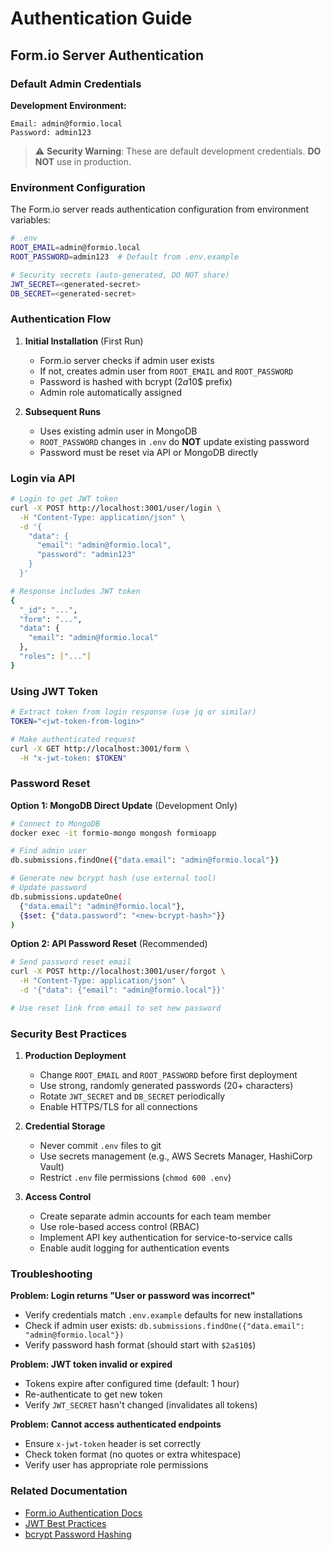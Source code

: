 # Authentication Guide

## Form.io Server Authentication

### Default Admin Credentials

**Development Environment:**

```
Email: admin@formio.local
Password: admin123
```

> ⚠️ **Security Warning**: These are default development credentials. **DO NOT**
> use in production.

### Environment Configuration

The Form.io server reads authentication configuration from environment
variables:

```bash
# .env
ROOT_EMAIL=admin@formio.local
ROOT_PASSWORD=admin123  # Default from .env.example

# Security secrets (auto-generated, DO NOT share)
JWT_SECRET=<generated-secret>
DB_SECRET=<generated-secret>
```

### Authentication Flow

1. **Initial Installation** (First Run)
   - Form.io server checks if admin user exists
   - If not, creates admin user from `ROOT_EMAIL` and `ROOT_PASSWORD`
   - Password is hashed with bcrypt ($2a$10$ prefix)
   - Admin role automatically assigned

2. **Subsequent Runs**
   - Uses existing admin user in MongoDB
   - `ROOT_PASSWORD` changes in `.env` do **NOT** update existing password
   - Password must be reset via API or MongoDB directly

### Login via API

```bash
# Login to get JWT token
curl -X POST http://localhost:3001/user/login \
  -H "Content-Type: application/json" \
  -d '{
    "data": {
      "email": "admin@formio.local",
      "password": "admin123"
    }
  }'

# Response includes JWT token
{
  "_id": "...",
  "form": "...",
  "data": {
    "email": "admin@formio.local"
  },
  "roles": ["..."]
}
```

### Using JWT Token

```bash
# Extract token from login response (use jq or similar)
TOKEN="<jwt-token-from-login>"

# Make authenticated request
curl -X GET http://localhost:3001/form \
  -H "x-jwt-token: $TOKEN"
```

### Password Reset

**Option 1: MongoDB Direct Update** (Development Only)

```bash
# Connect to MongoDB
docker exec -it formio-mongo mongosh formioapp

# Find admin user
db.submissions.findOne({"data.email": "admin@formio.local"})

# Generate new bcrypt hash (use external tool)
# Update password
db.submissions.updateOne(
  {"data.email": "admin@formio.local"},
  {$set: {"data.password": "<new-bcrypt-hash>"}}
)
```

**Option 2: API Password Reset** (Recommended)

```bash
# Send password reset email
curl -X POST http://localhost:3001/user/forgot \
  -H "Content-Type: application/json" \
  -d '{"data": {"email": "admin@formio.local"}}'

# Use reset link from email to set new password
```

### Security Best Practices

1. **Production Deployment**
   - Change `ROOT_EMAIL` and `ROOT_PASSWORD` before first deployment
   - Use strong, randomly generated passwords (20+ characters)
   - Rotate `JWT_SECRET` and `DB_SECRET` periodically
   - Enable HTTPS/TLS for all connections

2. **Credential Storage**
   - Never commit `.env` files to git
   - Use secrets management (e.g., AWS Secrets Manager, HashiCorp Vault)
   - Restrict `.env` file permissions (`chmod 600 .env`)

3. **Access Control**
   - Create separate admin accounts for each team member
   - Use role-based access control (RBAC)
   - Implement API key authentication for service-to-service calls
   - Enable audit logging for authentication events

### Troubleshooting

**Problem: Login returns "User or password was incorrect"**

- Verify credentials match `.env.example` defaults for new installations
- Check if admin user exists:
  `db.submissions.findOne({"data.email": "admin@formio.local"})`
- Verify password hash format (should start with `$2a$10$`)

**Problem: JWT token invalid or expired**

- Tokens expire after configured time (default: 1 hour)
- Re-authenticate to get new token
- Verify `JWT_SECRET` hasn't changed (invalidates all tokens)

**Problem: Cannot access authenticated endpoints**

- Ensure `x-jwt-token` header is set correctly
- Check token format (no quotes or extra whitespace)
- Verify user has appropriate role permissions

### Related Documentation

- [Form.io Authentication Docs](https://help.form.io/userguide/authentication/)
- [JWT Best Practices](https://tools.ietf.org/html/rfc8725)
- [bcrypt Password Hashing](https://en.wikipedia.org/wiki/Bcrypt)
